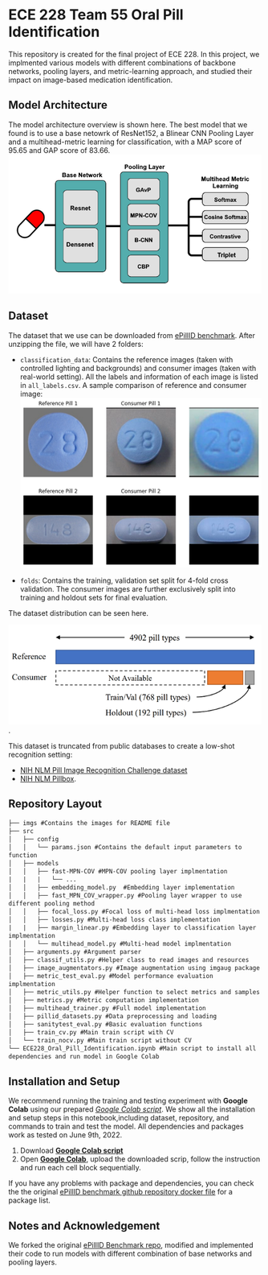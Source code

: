 # ECE 228 Team 55 Oral Pill Identification 

This repository is created for the final project of ECE 228. In this project, we implmented various models with different combinations of backbone  networks, pooling layers, and metric-learning approach, and studied their impact on image-based medication identification. 

## Model Architecture  

The model architecture overview is shown here. The best model that we found is to use a base netowrk of ResNet152, a Blinear CNN Pooling Layer and a multihead-metric learning for classification, with a MAP score of 95.65 and GAP score of 83.66. 
![Model overview](imgs/Architecture.png)

## Dataset 
The dataset that we use can be downloaded from [ePillID benchmark](https://github.com/usuyama/ePillID-benchmark/releases/download/ePillID_data_v1.0/ePillID_data.zip). After unzipping the file, we will have 2 folders: 

* `classification_data`: Contains the reference images (taken with controlled lighting and backgrounds) and consumer images (taken with real-world setting). All the labels and information of each image is listed in `all_labels.csv`. A sample comparison of reference and consumer image: ![sample reference and consumer image](imgs/Sample.png)

* `folds`: Contains the training, validation set split for 4-fold cross validation. The consumer images are further exclusively split into training and holdout sets for final evaluation. 

The dataset distribution can be seen here.

 ![ePillID data distribution](imgs/ePillID_stats.png). 
 
This dataset is truncated from public databases to create a low-shot recognition setting: 
* [NIH NLM Pill Image Recognition Challenge dataset](https://pir.nlm.nih.gov/challenge/)
* [NIH NLM Pillbox](https://pillbox.nlm.nih.gov/statistics.html).

## Repository Layout
```
├── imgs #Contains the images for README file
├── src
│   ├── config
│   │   └── params.json #Contains the default input parameters to function
│   ├── models
│   │   ├── fast-MPN-COV #MPN-COV pooling layer implmentation
|   |   |   └── ...
│   │   ├── embedding_model.py  #Embedding layer implementation
│   │   ├── fast_MPN_COV_wrapper.py #Pooling layer wrapper to use different pooling method
│   │   ├── focal_loss.py #Focal loss of multi-head loss implmentation
│   │   ├── losses.py #Multi-head loss class implementation
|   |   ├── margin_linear.py #Embedding layer to classification layer implmentation
│   │   └── multihead_model.py #Multi-head model implmentation
│   ├── arguments.py #Argument parser
│   ├── classif_utils.py #Helper class to read images and resources
│   ├── image_augmentators.py #Image augmentation using imgaug package
│   ├── metric_test_eval.py #Model performance evaluation implmentation
│   ├── metric_utils.py #Helper function to select metrics and samples
│   ├── metrics.py #Metric computation implementation
│   ├── multihead_trainer.py #Full model implementation
│   ├── pillid_datasets.py #Data preprocessing and loading 
│   ├── sanitytest_eval.py #Basic evaluation functions
│   ├── train_cv.py #Main train script with CV
│   └── train_nocv.py #Main train script without CV
└── ECE228_Oral_Pill_Identification.ipynb #Main script to install all dependencies and run model in Google Colab
```

## Installation and Setup

We recommend running the training and testing experiment with **Google Colab** using our prepared  *[Google Colab script](ECE228_Oral_Pill_Identification.ipynb)*. We show all the installation and setup steps in this notebook,including dataset, repository, and commands to train and test the model. All dependencies and packages work as tested on June 9th, 2022. 

1. Download **[Google Colab script](ECE228_Oral_Pill_Identification.ipynb)**
2. Open **[Google Colab](https://colab.research.google.com/)**, upload the downloaded scrip, follow the instruction and run each cell block sequentially.

If you have any problems with package and dependencies, you can check the the original [ePillID benchmark github repository docker file](
 https://github.com/usuyama/ePillID-benchmark/tree/master/docker) for a package list.

## Notes and Acknowledgement

We forked the original [ePillID Benchmark repo](https://github.com/usuyama/ePillID-benchmark), modified and implemented their code to run models with different combination of base networks and pooling layers. 



